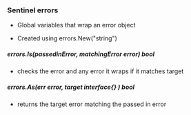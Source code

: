 ### Sentinel errors

- Global variables that wrap an error object

- Created using errors.New("string")

##### errors.Is(passedinError, matchingError error) bool

- checks the error and any error it wraps if it matches target

##### errors.As(err error, target interface{} ) bool

- returns the target error matching the passed in error
